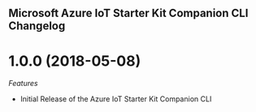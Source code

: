 ## Microsoft Azure IoT Starter Kit Companion CLI Changelog

<a name="x.y.z"></a>
# 1.0.0 (2018-05-08)

*Features*
* Initial Release of the Azure IoT Starter Kit Companion CLI
